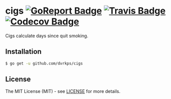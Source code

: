# cigs [![GoReport Badge]][GoReport] [![Travis Badge]][Travis] [![Codecov Badge]][Codecov]

[GoReport]: https://goreportcard.com/report/github.com/dvrkps/cigs
[GoReport Badge]: https://goreportcard.com/badge/github.com/dvrkps/cigs
[Travis]: https://travis-ci.org/dvrkps/cigs
[Travis Badge]: https://travis-ci.org/dvrkps/cigs.svg
[Codecov]: https://codecov.io/gh/dvrkps/cigs
[Codecov Badge]: https://codecov.io/gh/dvrkps/cigs/branch/master/graph/badge.svg

Cigs calculate days since quit smoking.

## Installation

```bash
$ go get -u github.com/dvrkps/cigs
```

## License

The MIT License (MIT) - see [LICENSE](LICENSE) for more details.
